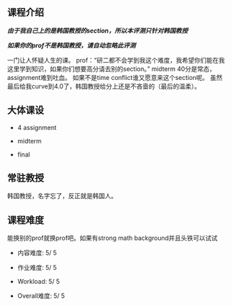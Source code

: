 ## 课程介绍
***由于我自己上的是韩国教授的section，所以本评测只针对韩国教授***

***如果你的prof不是韩国教授，请自动忽略此评测***

一门让人怀疑人生的课。
prof：“研二都不会学到我这个难度，我希望你们能在我这里学到知识，如果你们想要高分请去别的section。”
midterm 40分是常态，assignment难到吐血。
如果不是time conflict谁又愿意来这个section呢。
虽然最后给我curve到4.0了，韩国教授给分上还是不吝啬的（最后的温柔）。

## 大体课设

- 4 assignment

- midterm

- final

## 常驻教授

韩国教授，名字忘了，反正就是韩国人。

## 课程难度

能换别的prof就换prof吧。如果有strong math background并且头铁可以试试

- 内容难度:  5/ 5

- 作业难度:  5/ 5

- Workload:  5/ 5 

- Overall难度:  5/ 5
